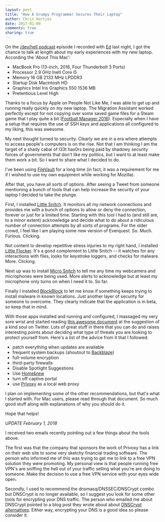 ```yaml
---
layout: post
title: "How A Grumpy Programmer Secures Their Laptop"
author: Chris Hartjes
date: 2017-01-09
comments: true
sharing: true
---
```

On the [/dev/hell podcast](https://devhell.info) episode I recorded with [Ed](https://twitter.com/funkatron)
last night, I got the chance to talk at length about my early experiences with
my new laptop. According the 'About This Mac':

* MacBook Pro (13-inch, 2016, Four Thunderbolt 3 Ports)
* Processor 2.9 GHz Inetl Core i5
* Memory 16 GB 2133 MHz LPDDR3
* Startup Disk Macintosh HD
* Graphics Intel Iris Graphics 550 1536 MB
* Pretentious Level High

Thanks to a focus by Apple on People Not Like Me, I was able to get up and
running really quickly on my new laptop. The Migration Assistant worked
perfectly except for not copying over some saved game files for a Steam
game that I play quite a bit ([Football Manager 2016](https://en.wikipedia.org/wiki/Football_Manager_2016)).
Especially when I have a setup that requires the use of SSH keys and applications
all configured to my liking, this was awesome.

My next thought turned to security. Clearly we are in a era where attempts to
access people's computers is on the rise. Not that I am thinking I am the
target of a shady cabal of l33t hax0rs being paid by shadowy security forces
of governments that don't like my politics, but I want to at least make them
work a bit. So I want to share what I decided to do.

I've been using [FileVault](https://en.wikipedia.org/wiki/FileVault) for a long
time (in fact, it was a requirement for me if I wished to use my own equipment
while working for Mozilla).

After that, you have all sorts of options. After seeing a Tweet from someone
mentioning a bunch of tools that can help increase the security of your laptop
I decided to take the plunge.

First, I installed [Little Snitch](https://www.obdev.at/products/littlesnitch/index.html).
It monitors all my network connections and provides me with a bunch of options
to allow or deny the connection, forever or just for a limited time. Starting
with this tool I had to (and still are, to a minor extent) acknowledge and
decide what to do about a ridiculous number of connection attempts by all sorts
of programs. For the older crowd, I feel like I am playing some new version of
Everquest. So. Much. Furious. Clicking.

Not content to develop repetitive stress injuries to my right hand, I installed
[Little Flocker](https://www.littleflocker.com/). It's a good complement
to Little Snitch -- it watches for any interactions with files, looks for
keystroke loggers, and checks for malware. More. Clicking.

Next up was to install [Micro Snitch](https://obdev.at/products/microsnitch/index.html)
to tell me any time my webcamera and microphones were being used. More alerts
to acknowledge but at least my microphone only turns on when I need it to. So far.

Finally I installed [BlockBlock](https://objective-see.com/products/blockblock.html)
to let me know if something keeps trying to install malware in known locations.
Just another layer of security for someone to overcome. They clearly indicate
that the application is in beta, so keep that in mind.

With those apps installed and running and configured, I massaged my very sore
wrist and started reading [this awesome document](https://github.com/drduh/macOS-Security-and-Privacy-Guide) at the
suggestion of a kind soul on Twitter. Lots of great stuff in there that you
can do and raises interesting points about deciding what type of threats you
are looking to protect yourself from. Here's a list of the advice from it that
I followed:

* patch everything when updates are available
* frequent system backups (shoutout to [Backblaze](https://www.backblaze.com/))
* full-volume encryption
* third-party firewalls
* Disable Spotlight Suggestions
* Use [Homebrew](http://brew.sh/)
* turn off captive portal
* use [Privoxy](https://www.privoxy.org/) as a local web proxy

I plan on implementing some of the other recommendations, but that's what I
started with. For Mac users, please read through that document. So much good
stuff along with explanations of why you should do it.

Hope that helps!

*UPDATE February 1, 2018*

I received two emails recently pointing out a few things about the tools above.

The first was that the company that sponsors the work of Privoxy has a link on their web site to 
some very sketchy financial trading software. The person who informed me of
this was trying to get me to link to a free VPN solution they were promoting.
My personal view is that people running free VPN's are sniffing the hell out
of your traffic selling what you're are doing to someone. Make the decision to
use a free VPN service with your eyes wide open.

Secondly, I used to recommend the dnsmasq/DNSSEC/DNSCrypt combo but DNSCrypt is no longer available, so I
suggest you look for some other tools for encrypting your DNS traffic. The
person who emailed me about DNSCrypt pointed to a blog post they wrote about
about [DNSCrypt alternatives](https://thebestvpn.com/dnscrypt-best-alternatives/).
Either way, encrypting your DNS is a good idea so please consider it.

